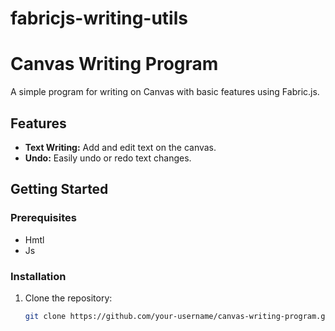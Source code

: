 # fabricjs-writing-utils

# Canvas Writing Program


A simple program for writing on Canvas with basic features using Fabric.js.

## Features

- **Text Writing:** Add and edit text on the canvas.
- **Undo:** Easily undo or redo text changes.

## Getting Started

### Prerequisites

- Hmtl
- Js

### Installation

1. Clone the repository:

   ```bash
   git clone https://github.com/your-username/canvas-writing-program.git
